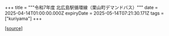 +++
title = """令和7年度 北広島駅循環線（栗山町デマンドバス）"""
date = 2025-04-14T01:00:00.000Z
expiryDate = 2025-05-14T07:21:30.171Z
tags = ["kuriyama"]
+++


[[source]](https://www.town.kuriyama.hokkaido.jp/soshiki/47/31448.html)

